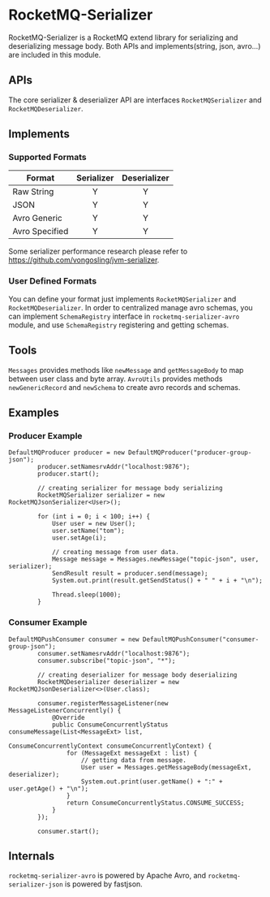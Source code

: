 # RocketMQ-Serializer
RocketMQ-Serializer is a RocketMQ extend library for serializing and deserializing message body.
Both APIs and implements(string, json, avro...) are included in this module.

## APIs
The core serializer & deserializer API are interfaces `RocketMQSerializer` and `RocketMQDeserializer`.

## Implements
### Supported Formats

| Format        | Serializer           | Deserializer  |
| ------------- |:-------------:|:------:|
| Raw String      | Y | Y |
| JSON      | Y      |   Y |
| Avro Generic | Y      |    Y |
| Avro Specified | Y      |    Y |

Some serializer performance research please refer to https://github.com/vongosling/jvm-serializer.

### User Defined Formats
You can define your format just implements `RocketMQSerializer` and `RocketMQDeserializer`.
In order to centralized manage avro schemas, you can implement `SchemaRegistry` interface in `rocketmq-serializer-avro` module,
and use `SchemaRegistry` registering and getting schemas.

## Tools
`Messages` provides methods like `newMessage` and `getMessageBody` to map between user class and byte array.
`AvroUtils` provides methods `newGenericRecord` and `newSchema` to create avro records and schemas.

## Examples
### Producer Example
```
DefaultMQProducer producer = new DefaultMQProducer("producer-group-json");
        producer.setNamesrvAddr("localhost:9876");
        producer.start();

        // creating serializer for message body serializing
        RocketMQSerializer serializer = new RocketMQJsonSerializer<User>();

        for (int i = 0; i < 100; i++) {
            User user = new User();
            user.setName("tom");
            user.setAge(i);

            // creating message from user data.
            Message message = Messages.newMessage("topic-json", user, serializer);
            SendResult result = producer.send(message);
            System.out.print(result.getSendStatus() + " " + i + "\n");

            Thread.sleep(1000);
        }
```

### Consumer Example
```
DefaultMQPushConsumer consumer = new DefaultMQPushConsumer("consumer-group-json");
        consumer.setNamesrvAddr("localhost:9876");
        consumer.subscribe("topic-json", "*");

        // creating deserializer for message body deserializing
        RocketMQDeserializer deserializer = new RocketMQJsonDeserializer<>(User.class);

        consumer.registerMessageListener(new MessageListenerConcurrently() {
            @Override
            public ConsumeConcurrentlyStatus consumeMessage(List<MessageExt> list,
                                                            ConsumeConcurrentlyContext consumeConcurrentlyContext) {
                for (MessageExt messageExt : list) {
                    // getting data from message.
                    User user = Messages.getMessageBody(messageExt, deserializer);
                    System.out.print(user.getName() + ":" + user.getAge() + "\n");
                }
                return ConsumeConcurrentlyStatus.CONSUME_SUCCESS;
            }
        });

        consumer.start();
```

## Internals
`rocketmq-serializer-avro` is powered by Apache Avro, and `rocketmq-serializer-json` is powered by fastjson.

